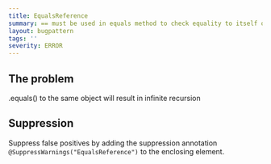 ```yaml
---
title: EqualsReference
summary: == must be used in equals method to check equality to itself or an infinite loop will occur.
layout: bugpattern
tags: ''
severity: ERROR
---
```


<!--
*** AUTO-GENERATED, DO NOT MODIFY ***
To make changes, edit the @BugPattern annotation or the explanation in docs/bugpattern.
-->


## The problem
.equals() to the same object will result in infinite recursion

## Suppression
Suppress false positives by adding the suppression annotation `@SuppressWarnings("EqualsReference")` to the enclosing element.
